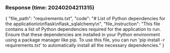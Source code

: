 ### Response (time: 20240204211315)

{
    "file_path": "requirements.txt",
    "code": "# List of Python dependencies for the application\n\nflask\nflask_sqlalchemy\n",
    "file_instruction": "This file contains a list of Python dependencies required for the application to run. Ensure that these dependencies are installed in your Python environment using a package manager like pip. To use this file, you can run 'pip install -r requirements.txt' to automatically install all the necessary dependencies."
}